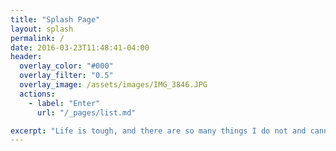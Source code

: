 ```yaml
---
title: "Splash Page"
layout: splash
permalink: /
date: 2016-03-23T11:48:41-04:00
header:
  overlay_color: "#000"
  overlay_filter: "0.5"
  overlay_image: /assets/images/IMG_3846.JPG
  actions:
    - label: "Enter"
      url: "/_pages/list.md"

excerpt: "Life is tough, and there are so many things I do not and cannot understand."
---
```

